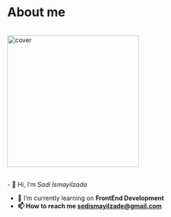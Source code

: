 <h1><strong>About me</strong></h1>


<br><animated-image data-catalyst style="width: 400px;">
  <a target="_blank" rel="noopener noreferrer" href="https://c.tenor.com/NOYF3f82b_gAAAAC/programmer.gif" data-target="animated-image.originalLink"><img height="300px" src="https://c.tenor.com/NOYF3f82b_gAAAAC/programmer.gif" alt="cover" align="center" data-canonical-src="https://c.tenor.com/NOYF3f82b_gAAAAC/programmer.gif" style="max-width: 100%; display: inline-block;" data-target="animated-image.originalImage"></a>


<br>- 👋 Hi, I’m <i>Sadi Ismayilzada</i>
- 🌱 I’m currently learning on <strong>FrontEnd Development<strong>
- 📫 How to reach me <a>sedismayilzade@gmail.com</a>


  
 
<!---
sadi006/sadi006 is a ✨ special ✨ repository because its `README.md` (this file) appears on your GitHub profile.
You can click the Preview link to take a look at your changes.
--->
